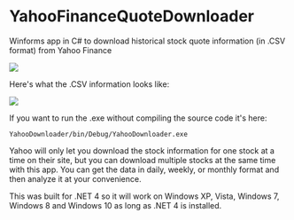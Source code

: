 YahooFinanceQuoteDownloader
===========================

Winforms app in C# to download historical stock quote information (in .CSV format) from Yahoo Finance

![](https://github.com/ovnisoftware/YahooFinanceQuoteDownloader/blob/master/QuoteDownloader.JPG)

Here's what the .CSV information looks like:

![](https://github.com/ovnisoftware/YahooFinanceQuoteDownloader/blob/master/CSV.png)

If you want to run the .exe without compiling the source code it's here:
```
YahooDownloader/bin/Debug/YahooDownloader.exe
```
Yahoo will only let you download the stock information for one stock at a time on their site, but you can download multiple stocks at the same time with this app.  You can get the data in daily, weekly, or monthly format and then analyze it at your convenience.

This was built for .NET 4 so it will work on Windows XP, Vista, Windows 7, Windows 8 and Windows 10 as long as .NET 4 is installed.
